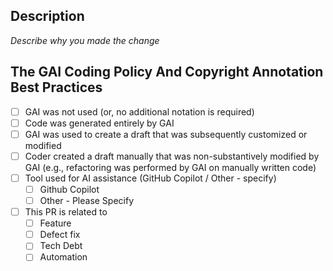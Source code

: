 ## Description ##
 
*Describe why you made the change*
 
## The GAI Coding Policy And Copyright Annotation Best Practices ##

- [ ] GAI was not used (or, no additional notation is required)
- [ ] Code was generated entirely by GAI
- [ ] GAI was used to create a draft that was subsequently customized or modified
- [ ] Coder created a draft manually that was non-substantively modified by GAI (e.g., refactoring was performed by GAI on manually written code)
- [ ] Tool used for AI assistance (GitHub Copilot / Other - specify)
  - [ ] Github Copilot
  - [ ] Other - Please Specify
- [ ] This PR is related to
  - [ ] Feature
  - [ ] Defect fix
  - [ ] Tech Debt
  - [ ] Automation
